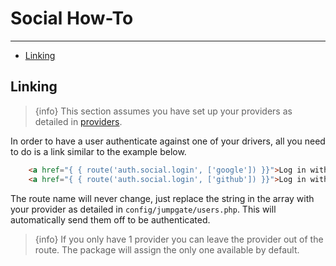 # Social How-To

---

- [Linking](#linking)

<a name="linking"></a>
## Linking

> {info} This section assumes you have set up your providers as detailed in [providers](/docs/{{version}}/users-social-providers).

In order to have a user authenticate against one of your drivers, all you need to do is a link similar to the example below.

```html
    <a href="{ { route('auth.social.login', ['google']) }}">Log in with Google</a>
    <a href="{ { route('auth.social.login', ['github']) }}">Log in with Github</a>
```

The route name will never change, just replace the string in the array with your provider as detailed in 
`config/jumpgate/users.php`.  This will automatically send them off to be authenticated.

> {info} If you only have 1 provider you can leave the provider out of the route.  The package will assign the only one 
available by default.
